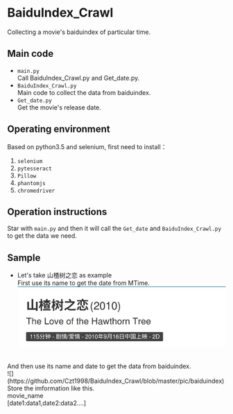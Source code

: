 # BaiduIndex_Crawl
Collecting a movie's baiduindex of particular time.
## Main code
* `main.py`<br>
    Call BaiduIndex_Crawl.py and Get_date.py.<br>
* `BaiduIndex_Crawl.py`<br>
    Main code to collect the data from baiduindex.<br>
* `Get_date.py`<br>
    Get the movie's release date.<br>
## Operating environment
Based on python3.5 and selenium, first need to install：<br>
1. `selenium`
2. `pytesseract`
3. `Pillow`
4. `phantomjs`
5. `chromedriver`
## Operation instructions
Star with `main.py` and then it will call the `Get_date` and `BaiduIndex_Crawl.py` to get the data we need.<br>
## Sample
* Let's take 山楂树之恋 as example<br>
First use its name to get the date from MTime.<br>
![](https://github.com/Czt1998/BaiduIndex_Crawl/blob/master/pic/date)
<br>
And then use its name and date to get the data from baiduindex.<br>
![](https://github.com/Czt1998/BaiduIndex_Crawl/blob/master/pic/baiduindex)
<br>
Store the imformation like this.<br>
movie_name <br>
[date1:data1,date2:data2....]<br>
